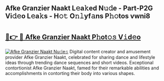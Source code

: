 ## Afke Granzier Naakt L𝚎a𝚔ed N𝚞𝚍e - Part-P2G Vi𝚍𝚎o L𝚎a𝚔s - H𝚘𝚝 O𝚗𝚕yf𝚊ns P𝚑𝚘tos vwni8

# <h2><a href="http://kfcqh6e.oniu.top/?m=Afke+Granzier+Naakt">🔗👉 🔴 Afke Granzier Naakt P𝚑ot𝚘𝚜 V𝚒d𝚎o</a></h2>

[![Afke Granzier Naakt Nu𝚍e𝚜](https://i.imgur.com/0qMVB7G.gif)](http://kfcqh6e.oniu.top/?m=Afke+Granzier+Naakt)
Digital content creator and amusement provider Afke Granzier Naakt, celebrated for sharing dance and lifestyle ideas through trending dance sequences and short videos. Exceptional contortionist Afke Granzier Naakt, famed for their remarkable abilities and accomplishments in contorting their body into various shapes.  
